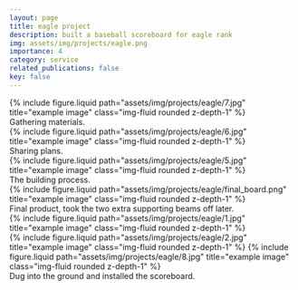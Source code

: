 ```yaml
---
layout: page
title: eagle project
description: built a baseball scoreboard for eagle rank
img: assets/img/projects/eagle.png
importance: 4
category: service
related_publications: false
key: false
---
```


<div class="row">
    <div class="col-sm mt-3 mt-md-0">
        {% include figure.liquid path="assets/img/projects/eagle/7.jpg" title="example image" class="img-fluid rounded z-depth-1" %}
        <div class="caption">Gathering materials.</div>
    </div>
    <div class="col-sm mt-3 mt-md-0">
        {% include figure.liquid path="assets/img/projects/eagle/6.jpg" title="example image" class="img-fluid rounded z-depth-1" %}
        <div class="caption">Sharing plans.</div>
    </div>
    <div class="col-sm mt-3 mt-md-0">
        {% include figure.liquid path="assets/img/projects/eagle/5.jpg" title="example image" class="img-fluid rounded z-depth-1" %}
        <div class="caption">The building process.</div>
    </div>
</div>

<div class="row">
    <div class="col-sm mt-3 mt-md-0">
        {% include figure.liquid path="assets/img/projects/eagle/final_board.png" title="example image" class="img-fluid rounded z-depth-1" %}
    </div>
</div>
<div class="caption">
    Final product, took the two extra supporting beams off later.
</div>

<div class="row justify-content-sm-center">
    <div class="col-sm-8 mt-3 mt-md-0">
        {% include figure.liquid path="assets/img/projects/eagle/1.jpg" title="example image" class="img-fluid rounded z-depth-1" %}
    </div>
    <div class="col-sm-4 mt-3 mt-md-0">
        {% include figure.liquid path="assets/img/projects/eagle/2.jpg" title="example image" class="img-fluid rounded z-depth-1" %}
        {% include figure.liquid path="assets/img/projects/eagle/8.jpg" title="example image" class="img-fluid rounded z-depth-1" %}    
    </div>
</div>
<div class="caption">
    Dug into the ground and installed the scoreboard.
</div>
